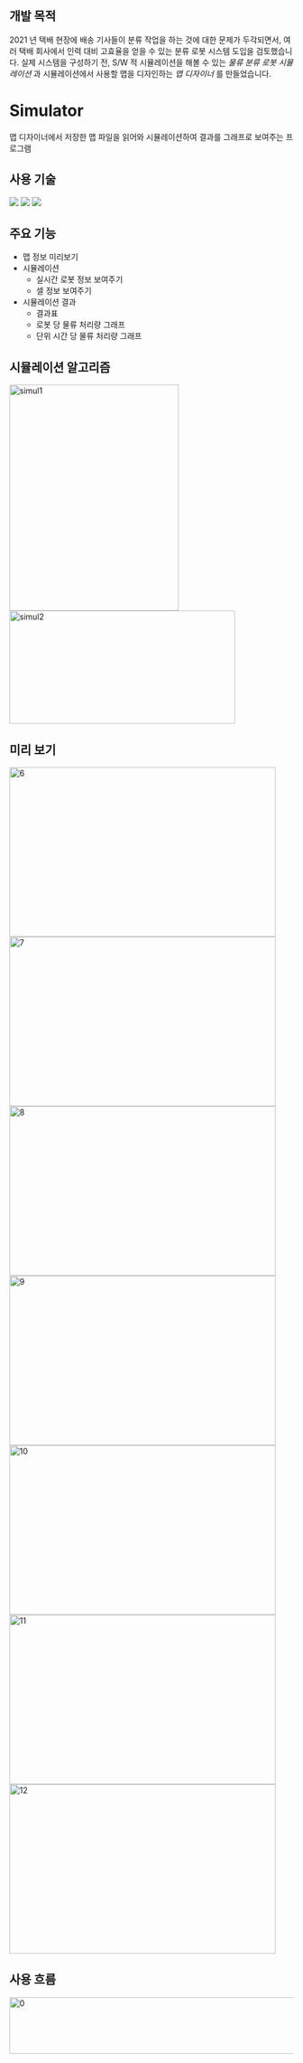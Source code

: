## 개발 목적
2021 년 택배 현장에 배송 기사들이 분류 작업을 하는 것에 대한 문제가 두각되면서, 여러 택배 회사에서 인력 대비 고효율을 얻을 수 있는 분류 로봇 시스템 도입을 검토했습니다. 
실제 시스템을 구성하기 전, S/W 적 시뮬레이션을 해볼 수 있는 _물류 분류 로봇 시뮬레이션_ 과 시뮬레이션에서 사용할 맵을 디자인하는 _맵 디자이너_ 를 만들었습니다.

# Simulator
맵 디자이너에서 저장한 맵 파일을 읽어와 시뮬레이션하여 결과를 그래프로 보여주는 프로그램
## 사용 기술
<img src="https://img.shields.io/badge/python-3776AB?style=for-the-badge&logo=python&logoColor=white"> <img src="https://img.shields.io/badge/mysql-4479A1?style=for-the-badge&logo=mysql&logoColor=white"> <img src="https://img.shields.io/badge/mariaDB-003545?style=for-the-badge&logo=mariaDB&logoColor=white">
## 주요 기능
- 맵 정보 미리보기
- 시뮬레이션
  - 실시간 로봇 정보 보여주기
  - 셀 정보 보여주기
- 시뮬레이션 결과
  - 결과표
  - 로봇 당 물류 처리량 그래프
  - 단위 시간 당 물류 처리량 그래프

## 시뮬레이션 알고리즘
<img width="300" height="400" alt="simul1" src="https://github.com/Dormammu-Capstone/simulation/assets/74133818/80f5cccc-6e75-4641-a8d8-fe659310d84a">
<img width="400" height="200" alt="simul2" src="https://github.com/Dormammu-Capstone/simulation/assets/74133818/7dfd5550-087a-4647-9211-e5fd7dc41082">

## 미리 보기
<img width="472" height="300" alt="6" src="https://github.com/Dormammu-Capstone/simulation/assets/74133818/28e18506-84a7-4a83-a1ef-af172a569891">
<img width="472" height="300" alt="7" src="https://github.com/Dormammu-Capstone/simulation/assets/74133818/cbb405e1-4fcf-455a-8b45-84659e4c6c2e">
<img width="472" height="300" alt="8" src="https://github.com/Dormammu-Capstone/simulation/assets/74133818/913d7f21-033b-49b7-a4ec-6984938642ae">
<img width="472" height="300" alt="9" src="https://github.com/Dormammu-Capstone/simulation/assets/74133818/d58ced31-96b3-41af-a3d7-a9d4b1d85dad">
<img width="472" height="300" alt="10" src="https://github.com/Dormammu-Capstone/simulation/assets/74133818/70e20975-427b-464e-8ef4-aea0e8ce5e9c">
<img width="472" height="300" alt="11" src="https://github.com/Dormammu-Capstone/simulation/assets/74133818/5bb05e2d-3410-43ec-9617-e0b1ffae9b4f">
<img width="472" height="300" alt="12" src="https://github.com/Dormammu-Capstone/simulation/assets/74133818/7988a644-ce6e-4b97-8f79-6a8cb36e3d8a">

## 사용 흐름
<img width="700" height="100" alt="0" src="https://github.com/Dormammu-Capstone/simulation/assets/74133818/fc76ed1c-b9a1-4ba0-86a4-c7bfa9043bf0">
